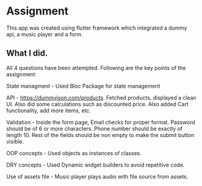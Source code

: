 # Assignment

This app was created using flutter framework which integrated a dummy api, a music player and a form.

## What I did.

All 4 questions have been attempted. Following are the key points of the assignment: 

State managment - Used Bloc Package for state management

API - https://dummyjson.com/products. Fetched products, displayed a clean UI. Also did some calculations such as discounted price. Also added Cart functionality, add more items, etc.

Validation - Inside the form page, Email checks for proper format. Password should be of 6 or more characters. Phone number should be exactly of length 10. Rest of the fields should be non empty to make the submit button visible.

OOP concepts - Used objects as instances of classes.

DRY concepts - Used Dynamic widget builders to avoid repetitive code.

Use of assets file - Music player plays audio with file source from assets.

